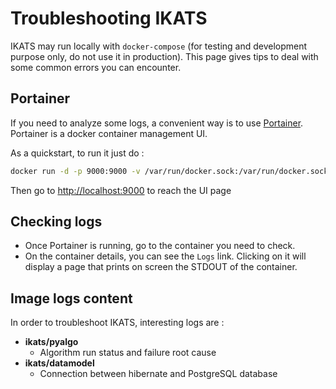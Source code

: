 Troubleshooting IKATS
=====================


IKATS may run locally with `docker-compose` (for testing and development purpose only, do not use it in production).
This page gives tips to deal with some common errors you can encounter.


## Portainer

If you need to analyze some logs, a convenient way is to use [Portainer](https://portainer.io/).
Portainer is a docker container management UI.

As a quickstart, to run it just do :
```bash
docker run -d -p 9000:9000 -v /var/run/docker.sock:/var/run/docker.sock -v /opt/portainer:/data portainer/portainer
```
Then go to [http://localhost:9000](http://localhost:9000) to reach the UI page


## Checking logs

- Once Portainer is running, go to the container you need to check.
- On the container details, you can see the `Logs` link. Clicking on it will display a page that prints on screen the STDOUT of the container.


## Image logs content

In order to troubleshoot IKATS, interesting logs are :

- **ikats/pyalgo**
  - Algorithm run status and failure root cause
- **ikats/datamodel**
  - Connection between hibernate and PostgreSQL database
